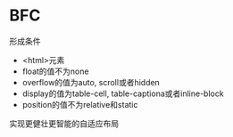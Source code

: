 # BFC

形成条件

- \<html\>元素
- float的值不为none
- overflow的值为auto, scroll或者hidden
- display的值为table-cell, table-captiona或者inline-block
- position的值不为relative和static

实现更健壮更智能的自适应布局
